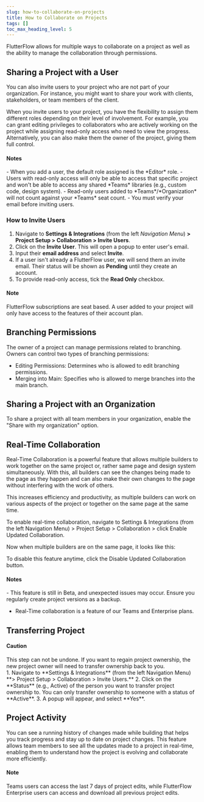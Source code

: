 ```yaml
---
slug: how-to-collaborate-on-projects
title: How to Collaborate on Projects
tags: []
toc_max_heading_level: 5
---
```

FlutterFlow allows for multiple ways to collaborate on a project as well as the ability to manage the collaboration through permissions.

## Sharing a Project with a User

You can also invite users to your project who are not part of your organization. For instance, you might want to share your work with clients, stakeholders, or team members of the client.

When you invite users to your project, you have the flexibility to assign them different roles depending on their level of involvement. For example, you can grant editing privileges to collaborators who are actively working on the project while assigning read-only access who need to view the progress. Alternatively, you can also make them the owner of the project, giving them full control.
<div class="alert alert--info" role="alert">
<h4>Notes</h4>
- When you add a user, the default role assigned is the *Editor* role.
- Users with read-only access will only be able to access that specific project and won't be able to access any shared *Teams* libraries (e.g., custom code, design system).
- Read-only users added to *Teams*/*Organization* will not count against your *Teams* seat count.
- You must verify your email before inviting users.
</div>

### How to Invite Users

1. Navigate to **Settings & Integrations** (from the left *Navigation Menu*) **> Project Setup > Collaboration > Invite Users**.
2. Click on the **Invite User**. This will open a popup to enter user's email.
3. Input their **email address** and select **Invite**.
4. If a user isn't already a FlutterFlow user, we will send them an invite email. Their status will be shown as **Pending** until they create an account.
5. To provide read-only access, tick the **Read Only** checkbox.

<div class="alert alert--info" role="alert">
<h4>Note</h4>
FlutterFlow subscriptions are seat based. A user added to your project will only have access to the features of their account plan.
</div>

## Branching Permissions
The owner of a project can manage permissions related to branching. Owners can control two types of branching permissions:

- Editing Permissions: Determines who is allowed to edit branching permissions.
- Merging into Main: Specifies who is allowed to merge branches into the main branch.

## Sharing a Project with an Organization
To share a project with all team members in your organization, enable the "Share with my organization" option.

## Real-Time Collaboration
Real-Time Collaboration is a powerful feature that allows multiple builders to work together on the same project or, rather same page and design system simultaneously. With this, all builders can see the changes being made to the page as they happen and can also make their own changes to the page without interfering with the work of others.

This increases efficiency and productivity, as multiple builders can work on various aspects of the project or together on the same page at the same time.

To enable real-time collaboration, navigate to Settings & Integrations (from the left Navigation Menu) > Project Setup > Collaboration > click Enable Updated Collaboration.

Now when multiple builders are on the same page, it looks like this:

To disable this feature anytime, click the Disable Updated Collaboration button.

<div class="alert alert--info" role="alert">
<h4>Notes</h4>
- This feature is still in Beta, and unexpected issues may occur. Ensure you regularly create project versions as a backup.

- Real-Time collaboration is a feature of our Teams and Enterprise plans.
</div>

## Transferring Project
<div class="alert alert--danger" role="alert">
<h4>Caution</h4>
This step can not be undone. If you want to regain project ownership, the new project owner will need to transfer ownership back to you.
</div>
1. Navigate to **Settings & Integrations** (from the left Navigation Menu) **> Project Setup > Collaboration > Invite Users.**
2. Click on the **Status** (e.g., Active) of the person you want to transfer project ownership to. You can only transfer ownership to someone with a status of **Active**.
3. A popup will appear, and select **Yes**. 

## Project Activity
You can see a running history of changes made while building that helps you track progress and stay up to date on project changes. This feature allows team members to see all the updates made to a project in real-time, enabling them to understand how the project is evolving and collaborate more efficiently.

<div class="alert alert--info" role="alert">
<h4>Note</h4>
Teams users can access the last 7 days of project edits, while FlutterFlow Enterprise users can access and download all previous project edits.
</div>